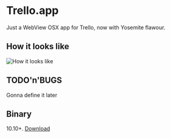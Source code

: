 # Trello.app
Just a WebView OSX app for Trello, now with Yosemite flawour.

## How it looks like
![How it looks like](http://take.ms/C5nt4)

## TODO'n'BUGS
Gonna define it later

## Binary
10.10+. [Download](http://cl.ly/3x1v0m2D2T3B)
